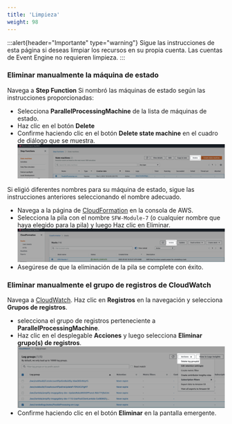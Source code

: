 ```yaml
---
title: 'Limpieza'
weight: 98
---
```


:::alert{header="Importante" type="warning"}
Sigue las instrucciones de esta página si deseas limpiar los recursos en su propia cuenta. Las cuentas de Event Engine no requieren limpieza.
:::

### Eliminar manualmente la máquina de estado

Navega a **Step Function**
Si nombró las máquinas de estado según las instrucciones proporcionadas:

- Selecciona **ParallelProcessingMachine** de la lista de máquinas de estado.
- Haz clic en el botón **Delete**
- Confirme haciendo clic en el botón **Delete state machine** en el cuadro de diálogo que se muestra.
  ![Statemachine delete](/static/img/module-7/manual-delete-sm.png)

Si eligió diferentes nombres para su máquina de estado, sigue las instrucciones anteriores seleccionando el nombre adecuado.

- Navega a la página de [CloudFormation](https://console.aws.amazon.com/cloudformation/home) en la consola de AWS.
- Selecciona la pila con el nombre `SFW-Module-7` (o cualquier nombre que haya elegido para la pila) y luego Haz clic en Eliminar.
  ![CloudFormation delete](/static/img/setup/setup-cloudformation-delete.png)
- Asegúrese de que la eliminación de la pila se complete con éxito.

### Eliminar manualmente el grupo de registros de CloudWatch

Navega a [CloudWatch](https://console.aws.amazon.com/cloudwatch/home). Haz clic en **Registros** en la navegación y selecciona **Grupos de registros**.

- selecciona el grupo de registros perteneciente a **ParallelProcessingMachine**.
- Haz clic en el desplegable **Acciones** y luego selecciona **Eliminar grupo(s) de registros**.
  ![Cloudwatch loggroup delete](/static/img/module-7/cloudwatch-cleanup.png)
- Confirme haciendo clic en el botón **Eliminar** en la pantalla emergente.

